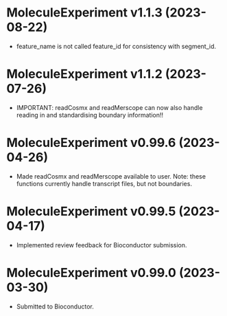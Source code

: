 # MoleculeExperiment v1.1.3 (2023-08-22)
+ feature_name is not called feature_id for consistency with segment_id.

# MoleculeExperiment v1.1.2 (2023-07-26)
+ IMPORTANT: readCosmx and readMerscope can now also handle reading in and standardising boundary information!!

# MoleculeExperiment v0.99.6 (2023-04-26)
+ Made readCosmx and readMerscope available to user. Note: these functions 
currently handle transcript files, but not boundaries.

# MoleculeExperiment v0.99.5 (2023-04-17)
+ Implemented review feedback for Bioconductor submission.

# MoleculeExperiment v0.99.0 (2023-03-30)
+ Submitted to Bioconductor.
